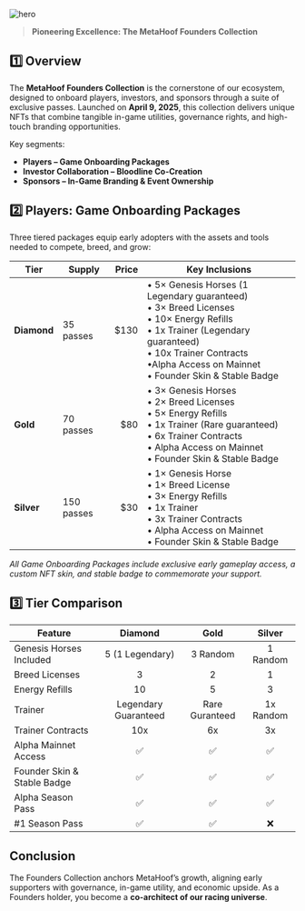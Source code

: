 ![hero](/img/banners/FOUNDERS.png)

> **Pioneering Excellence: The MetaHoof Founders Collection**

## 1️⃣ Overview

The **MetaHoof Founders Collection** is the cornerstone of our ecosystem, designed to onboard players, investors, and sponsors through a suite of exclusive passes. Launched on **April 9, 2025**, this collection delivers unique NFTs that combine tangible in-game utilities, governance rights, and high-touch branding opportunities.

Key segments:

- **Players – Game Onboarding Packages**
- **Investor Collaboration – Bloodline Co-Creation**
- **Sponsors – In-Game Branding & Event Ownership**

## 2️⃣ Players: Game Onboarding Packages

Three tiered packages equip early adopters with the assets and tools needed to compete, breed, and grow:

| Tier        | Supply     | Price | Key Inclusions                                                                                                                                                                                                                                          |
| ----------- | ---------- | ----: | ------------------------------------------------------------------------------------------------------------------------------------------------------------------------------------------------------------------------------------------------------- |
| **Diamond** | 35 passes  |  $130 | • 5× Genesis Horses (1 Legendary guaranteed)<br>• 3× Breed Licenses<br>• 10× Energy Refills<br>• 1x Trainer (Legendary guaranteed)<br>• 10x Trainer Contracts<br>•Alpha Access on Mainnet<br>• Founder Skin & Stable Badge
| **Gold**    | 70 passes  |   $80 | • 3× Genesis Horses<br>• 2× Breed Licenses<br>• 5× Energy Refills<br>• 1x Trainer (Rare guaranteed) <br>• 6x Trainer Contracts<br>• Alpha Access on Mainnet<br>• Founder Skin & Stable Badge
| **Silver**  | 150 passes |   $30 | • 1× Genesis Horse<br>• 1× Breed License<br>• 3× Energy Refills<br>• 1x Trainer<br>• 3x Trainer Contracts<br>• Alpha Access on Mainnet<br>• Founder Skin & Stable Badge

_All Game Onboarding Packages include exclusive early gameplay access, a custom NFT skin, and stable badge to commemorate your support._

## 3️⃣ Tier Comparison

| Feature                     |       Diamond        |      Gold      |   Silver    |
| --------------------------- | :------------------: | :------------: | :---------: |
| Genesis Horses Included     |   5 (1 Legendary)    |    3 Random    |  1 Random   |
| Breed Licenses              |          3           |       2        |      1      |
| Energy Refills              |          10          |       5        |      3      |
| Trainer                     | Legendary Guaranteed | Rare Guranteed | 1x Random   |
| Trainer Contracts           |         10x          |       6x       |     3x      |
| Alpha Mainnet Access        |          ✅          |       ✅       |     ✅      |
| Founder Skin & Stable Badge |          ✅          |       ✅       |     ✅      |
| Alpha Season Pass           |          ✅          |       ✅       |     ✅      |
| #1 Season Pass              |          ✅          |       ✅       |     ❌      |

<!-- To come Later ## 4️⃣ Investor Collaboration: Exclusive Bloodline Co-Creation

The **MetaHoof Bloodline Forge Pass** is a one-of-one, ultra-exclusive NFT (1 total) priced at **$3,000**, granting the holder the power to:

- **Co-Design a New Genesis Bloodline**: Define core performance traits, visual inscriptions, and lore.
- **Launch an Exclusive Genesis Collection**: 500 Genesis horses minted in a single drop—no further mints—each carrying your strategic imprint.

This custom bloodline will be minted as **Genesis**, unlocking all Genesis-level capabilities, and represents ~2.3% of MetaHoof’s total **22,000 Genesis** supply.

::: info
Mint Price & Supply Finalization: The MetaHoof team will determine and finalize the mint price and total supply of this exclusive Genesis bloodline, honoring the specifications of this NFT asset and ensuring consistency with MetaHoof’s ecosystem standards.
:::

### 🔄 Ongoing Revenue Streams

- **Launchpad Royalties**: 40% of all launchpad sales from this bloodline.
- **Perpetual Marketplace Royalties**: 3% of all secondary sales from this bloodline.
- **Offspring Royalty Share:** 3% of the breeding fee for every breeding using horses from this bloodline (e.g., breeding fee = $30 → co-creator receives $3).

### 📊 Collection Economics & ROI

| Metric                         | Value                                  |
| ------------------------------ | -------------------------------------- |
| **Pass Price**                 | $3,000                                 |
| **Exclusive Bloodline Minted** | 500 horses                             |
| **Mint Price**                 | $30                                    |
| **Primary Sale Revenue**       | 500 × $30 = $15,000                    |
| **Pass Holder Royalty (40%)**  | $15,000 × 40% = $6,000                 |
| **Breakeven Point**            | 250 horses at $30 (covers $3,000 cost) |

### 🗓 Important Dates

- **Mint Date**: TBD
- **Effective Snapshot Date**: TBD — a final snapshot will be taken on this date, after which no trades may occur; the UNIQ holder at snapshot will be honored as the co-creator of the bloodline.

<video controls="controls" src="./media/forge_pass.mov" />
 -->
 
## Conclusion

The Founders Collection anchors MetaHoof’s growth, aligning early supporters with governance, in-game utility, and economic upside. As a Founders holder, you become a **co-architect of our racing universe**.
